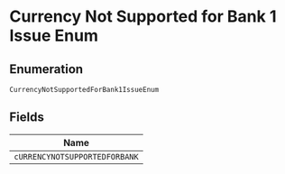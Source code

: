 
# Currency Not Supported for Bank 1 Issue Enum

## Enumeration

`CurrencyNotSupportedForBank1IssueEnum`

## Fields

| Name |
|  --- |
| `cURRENCYNOTSUPPORTEDFORBANK` |

